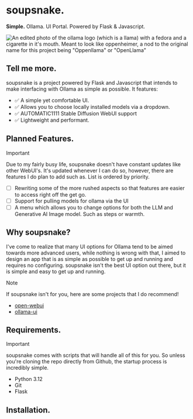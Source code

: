# soupsnake. 
<b>Simple.</b> Ollama. UI Portal. Powered by Flask &amp; Javascript.

![An edited photo of the ollama logo (which is a llama) with a fedora and a cigarette in it's mouth. Meant to look like oppenheimer, a nod to the original name for this project being "Oppenllama" or "OpenLlama" ](https://i.imgur.com/dmAnvHj.png)
## Tell me more.
soupsnake is a project powered by Flask and Javascript that intends to make interfacing with Ollama as simple as possible. It features:

- :white_check_mark: A simple yet comfortable UI.
- :white_check_mark: Allows you to choose locally installed models via a dropdown.
- :white_check_mark: AUTOMATIC1111 Stable Diffusion WebUI support
- :white_check_mark: Lightweight and performant.


## Planned Features.
> [!IMPORTANT]
Due to my fairly busy life, soupsnake doesn't have constant updates like other WebUI's. It's updated whenever I can do so, however, there are features I do plan to add such as. List is ordered by priority.

- [ ] Rewriting some of the more rushed aspects so that features are easier to access right off the get go.
- [ ] Support for pulling models for ollama via the UI
- [ ] A menu which allows you to change options for both the LLM and Generative AI Image model. Such as steps or warmth.

## Why soupsnake?
I've come to realize that many UI options for Ollama tend to be aimed towards more advanced users, while nothing is wrong with that, I aimed to design an app that is as simple as possible to get up and running and requires no configuring. soupsnake isn't the best UI option out there, but it is simple and easy to get up and running.

> [!NOTE]
If soupsnake isn't for you, here are some projects that I do recommend! 
- [open-webui](https://github.com/open-webui/open-webui)
- [ollama-ui](https://github.com/ollama-ui/ollama-ui)


## Requirements.
> [!IMPORTANT]
soupsnake comes with scripts that will handle all of this for you. So unless you're cloning the repo directly from Github, the startup process is incredibly simple.
- Python 3.12
- Git
- Flask
## Installation.
